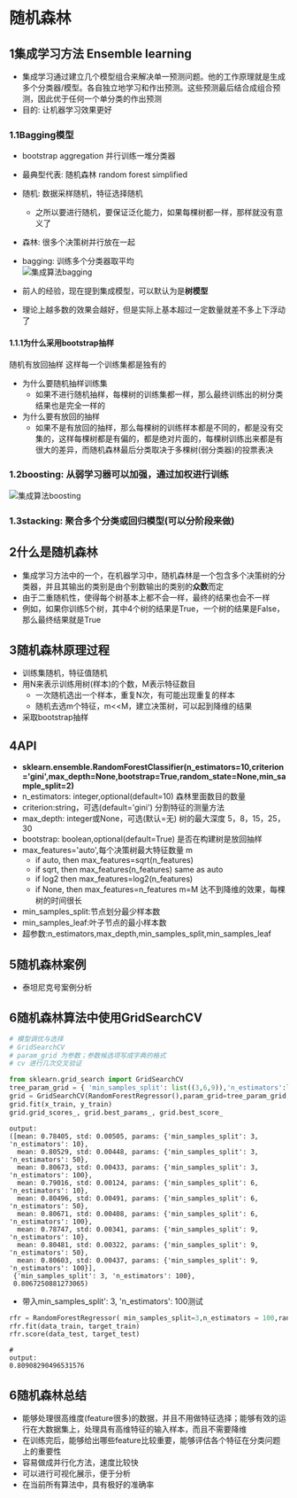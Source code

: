 ﻿# 随机森林
## 1集成学习方法 Ensemble learning
- 集成学习通过建立几个模型组合来解决单一预测问题。他的工作原理就是生成多个分类器/模型。各自独立地学习和作出预测。这些预测最后结合成组合预测，因此优于任何一个单分类的作出预测
- 目的: 让机器学习效果更好

### 1.1Bagging模型
- bootstrap aggregation 并行训练一堆分类器
- 最典型代表: 随机森林 random forest simplified
- 随机: 数据采样随机，特征选择随机
    - 之所以要进行随机，要保证泛化能力，如果每棵树都一样，那样就没有意义了
- 森林: 很多个决策树并行放在一起
- bagging: 训练多个分类器取平均   
![集成算法bagging](https://raw.githubusercontent.com/mayu1031/CS_Notes/master/doc/%E6%9C%BA%E5%99%A8%E5%AD%A6%E4%B9%A0/%E9%9A%8F%E6%9C%BA%E6%A3%AE%E6%9E%97/%E9%9B%86%E6%88%90%E7%AE%97%E6%B3%95bagging.png)

- 前人的经验，现在提到集成模型，可以默认为是**树模型**
- 理论上越多数的效果会越好，但是实际上基本超过一定数量就差不多上下浮动了

#### 1.1.1为什么采用bootstrap抽样
随机有放回抽样 这样每一个训练集都是独有的
- 为什么要随机抽样训练集
    - 如果不进行随机抽样，每棵树的训练集都一样，那么最终训练出的树分类结果也是完全一样的
- 为什么要有放回的抽样
    - 如果不是有放回的抽样，那么每棵树的训练样本都是不同的，都是没有交集的，这样每棵树都是有偏的，都是绝对片面的，每棵树训练出来都是有很大的差异，而随机森林最后分类取决于多棵树(弱分类器)的投票表决


### 1.2boosting: 从弱学习器可以加强，通过加权进行训练  
![集成算法boosting](https://raw.githubusercontent.com/mayu1031/CS_Notes/master/doc/%E6%9C%BA%E5%99%A8%E5%AD%A6%E4%B9%A0/%E9%9A%8F%E6%9C%BA%E6%A3%AE%E6%9E%97/%E9%9B%86%E6%88%90%E7%AE%97%E6%B3%95boosting.png)  

### 1.3stacking: 聚合多个分类或回归模型(可以分阶段来做)

## 2什么是随机森林
- 集成学习方法中的一个，在机器学习中，随机森林是一个包含多个决策树的分类器，并且其输出的类别是由个别数输出的类别的**众数**而定
- 由于二重随机性，使得每个树基本上都不会一样，最终的结果也会不一样
- 例如，如果你训练5个树，其中4个树的结果是True，一个树的结果是False，那么最终结果就是True

## 3随机森林原理过程
- 训练集随机，特征值随机
- 用N来表示训练用树(样本)的个数，M表示特征数目
    - 一次随机选出一个样本，重复N次，有可能出现重复的样本
    - 随机去选m个特征，m<<M，建立决策树，可以起到降维的结果
- 采取bootstrap抽样


## 4API
- **sklearn.ensemble.RandomForestClassifier(n_estimators=10,criterion='gini',max_depth=None,bootstrap=True,random_state=None,min_sample_split=2)**
- n_estimators: integer,optional(default=10) 森林里面数目的数量
- criterion:string，可选(default='gini') 分割特征的测量方法
- max_depth: integer或None，可选(默认=无) 树的最大深度 5，8，15，25，30
- bootstrap: boolean,optional(default=True) 是否在构建树是放回抽样
- max_features='auto',每个决策树最大特征数量 m
    - if auto, then max_features=sqrt(n_features)
    - if sqrt, then max_features(n_features) same as auto
    - if log2 then max_features=log2(n_features)
    - if None, then max_features=n_features m=M 达不到降维的效果，每棵树的时间很长
- min_samples_split:节点划分最少样本数
- min_samples_leaf:叶子节点的最小样本数
- 超参数:n_estimators,max_depth,min_samples_split,min_samples_leaf

## 5随机森林案例
- 泰坦尼克号案例分析

## 6随机森林算法中使用GridSearchCV
```python
# 模型调优与选择
# GridSearchCV
# param_grid 为参数；参数候选项写成字典的格式
# cv 进行几次交叉验证

from sklearn.grid_search import GridSearchCV
tree_param_grid = { 'min_samples_split': list((3,6,9)),'n_estimators':list((10,50,100))}
grid = GridSearchCV(RandomForestRegressor(),param_grid=tree_param_grid, cv=5)
grid.fit(x_train, y_train)
grid.grid_scores_, grid.best_params_, grid.best_score_
```
```
output:
([mean: 0.78405, std: 0.00505, params: {'min_samples_split': 3, 'n_estimators': 10},
  mean: 0.80529, std: 0.00448, params: {'min_samples_split': 3, 'n_estimators': 50},
  mean: 0.80673, std: 0.00433, params: {'min_samples_split': 3, 'n_estimators': 100},
  mean: 0.79016, std: 0.00124, params: {'min_samples_split': 6, 'n_estimators': 10},
  mean: 0.80496, std: 0.00491, params: {'min_samples_split': 6, 'n_estimators': 50},
  mean: 0.80671, std: 0.00408, params: {'min_samples_split': 6, 'n_estimators': 100},
  mean: 0.78747, std: 0.00341, params: {'min_samples_split': 9, 'n_estimators': 10},
  mean: 0.80481, std: 0.00322, params: {'min_samples_split': 9, 'n_estimators': 50},
  mean: 0.80603, std: 0.00437, params: {'min_samples_split': 9, 'n_estimators': 100}],
 {'min_samples_split': 3, 'n_estimators': 100},
 0.8067250881273065)
```

- 带入min_samples_split': 3, 'n_estimators': 100测试
```python
rfr = RandomForestRegressor( min_samples_split=3,n_estimators = 100,random_state = 42)
rfr.fit(data_train, target_train)
rfr.score(data_test, target_test)
```
```
#
output:
0.80908290496531576 

```

## 6随机森林总结
- 能够处理很高维度(feature很多)的数据，并且不用做特征选择；能够有效的运行在大数据集上，处理具有高维特征的输入样本，而且不需要降维
- 在训练完后，能够给出哪些feature比较重要，能够评估各个特征在分类问题上的重要性
- 容易做成并行化方法，速度比较快
- 可以进行可视化展示，便于分析
- 在当前所有算法中，具有极好的准确率
